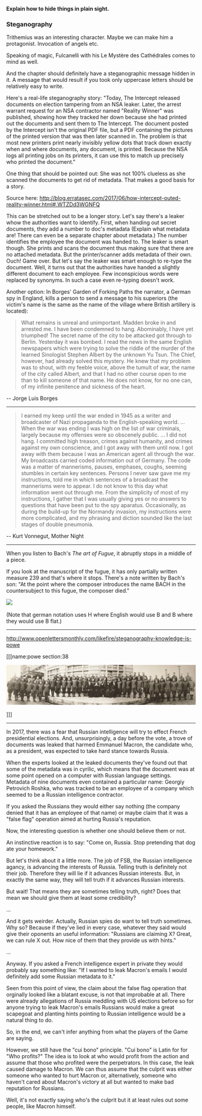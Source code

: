 **Explain how to hide things in plain sight.**

### Steganography

Trithemius was an interesting character. Maybe we can make him a protagonist. Invocation of angels etc.

Speaking of magic, Fulcanelli with his Le Mystère des Cathédrales comes to mind as well.

And the chapter should definitely have a steganographic message hidden in it. A message that would result if you took only uppercase letters should be relatively easy to write.

Here's a real-life steganography story: "Today, The Intercept released documents on election tampering from an NSA leaker. Later, the arrest warrant request for an NSA contractor named "Reality Winner" was published, showing how they tracked her down because she had printed out the documents and sent them to The Intercept. The document posted by the Intercept isn't the original PDF file, but a PDF containing the pictures of the printed version that was then later scanned in. The problem is that most new printers print nearly invisibly yellow dots that track down exactly when and where documents, any document, is printed. Because the NSA logs all printing jobs on its printers, it can use this to match up precisely who printed the document."

One thing that should be pointed out: She was not 100% clueless as she scanned the documents to get rid of metadata. That makes a good basis for a story.

Source here: http://blog.erratasec.com/2017/06/how-intercept-outed-reality-winner.html#.WTZDd3WGNFQ

This can be stretched out to be a longer story. Let's say there's a leaker whow the authorities want to identify. First, when handing out secret documents, they add a number to doc's metadata (Explain what metadata are! There can even be a separate chapter about metadata.) The number identifies the employee the document was handed to. The leaker is smart though. She prints and scans the document thus making sure that there are no attached metadata. But the printer/scanner adds metadata of their own. Ouch! Game over. But let's say the leaker was smart enough to re-type the document. Well, it turns out that the authorities have handed a slightly different document to each employee. Few inconspicious words were replaced by synonyms. In such a case even re-typing doesn't work.

Another option: In Borges' Garden of Forking Paths the narrator, a German spy in England, kills a person to send a message to his superiors (the victim's name is the same as the name of the village where British artillery is located):

> What remains is unreal and unimportant. Madden broke in and arrested me. I have been condemned to hang. Abominably, I have yet triumphed! The secret name of the city to be attacked got through to Berlin. Yesterday it was bombed. I read the news in the same English newspapers which were trying to solve the riddle of the murder of the learned Sinologist Stephen Albert by the unknown Yu Tsun. The Chief, however, had already solved this mystery. He knew that my problem was to shout, with my feeble voice, above the tumult of war, the name of the city called Albert, and that I had no other course open to me than to kill someone of that name. He does not know, for no one can, of my infinite penitence and sickness of the heart.

-- Jorge Luis Borges

***

> I earned my keep until the war ended in 1945 as a writer and broadcaster of Nazi propaganda to the English-speaking world. ... When the war was ending I was high on the list of war criminals, largely because my offenses were so obscenely public. ... I did not hang. I committed high treason, crimes against humanity, and crimes against my own conscience, and I got away with them until now. I got away with them because I was an American agent all through the war. My broadcasts carried coded information out of Germany. The code was a matter of mannerisms, pauses, emphases, coughs, seeming stumbles in certain key sentences. Persons I never saw gave me my instructions, told me in which sentences of a broadcast the mannerisms were to appear. I do not know to this day what information went out through me. From the simplicity of most of my instructions, I gather that I was usually giving yes or no answers to questions that have been put to the spy aparatus. Occasionally, as during the build-up for the Normandy invasion, my instructions were more complicated, and my phrasing and diction sounded like the last stages of double pneumonia.

-- Kurt Vonnegut, Mother Night

***

When you listen to Bach's _The art of Fugue_, it abruptly stops in a middle of a piece.

If you look at the manuscript of the fugue, it has only partially written measure 239 and that's where it stops. There's a note written by Bach's son: "At the point where the composer introduces the name BACH in the countersubject to this fugue, the composer died."

![](bach.png)

(Note that german notation uses H where English would use B and B where they would use B flat.)

***

http://www.openlettersmonthly.com/likefire/steganography-knowledge-is-powe

[[[name:powe section:38

![](powe.png)

]]]

***

In 2017, there was a fear that Russian intelligence will try to effect French presidential elections. And, unsurprisingly, a day before the vote, a trove of documents was leaked that harmed Emmanuel Macron, the candidate who, as a president, was expected to take hard stance towards Russia.

When the experts looked at the leaked documents they've found out that some of the metadata was in cyrilic, which means that the document was at some point opened on a computer with Russian language settings. Metadata of nine documents even contained a particular name: Georgiy Petrovich Roshka, who was tracked to be an employee of a company which seemed to be a Russian intelligence contractor.

If you asked the Russians they would either say nothing (the company denied that it has an employee of that name) or maybe claim that it was a "false flag" operation aimed at hurting Russia's reputation.

Now, the interesting question is whether one should believe them or not.

An instinctive reaction is to say: "Come on, Russia. Stop pretending that dog ate your homework."

But let's think about it a little more. The job of FSB, the Russian intelligence agancy, is advancing the interests of Russia. Telling truth is definitely not their job. Therefore they will lie if it advances Russian interests. But, in exactly the same way, they will tell truth if it advances Russian interests.

But wait! That means they are sometimes telling truth, right? Does that mean we should give them at least some credibility?

...

And it gets weirder. Actually, Russian spies do want to tell truth sometimes. Why so? Because if they've lied in every case, whatever they said would give their oponents an useful information: "Russians are claiming X? Great, we can rule X out. How nice of them that they provide us with hints."

...

Anyway. If you asked a French intelligence expert in private they would probably say something like: "If I wanted to leak Macron's emails I would definitely add some Russian metadata to it."

Seen from this point of view, the claim about the false flag operation that orginally looked like a blatant excuse, is not that improbable at all. There were already allegations of Russia meddling with US elections before so for anyone trying to leak Macron's emails Russians would make a great scapegoat and planting hints pointing to Russian intelligence would be a natural thing to do.

So, in the end, we can't infer anything from what the players of the Game are saying.

However, we still have the "cui bono" principle. "Cui bono" is Latin for for "Who profits?" The idea is to look at who would profit from the action and assume that those who profited were the perpetrators. In this case, the leak caused damage to Macron. We can thus assume that the culprit was either someone who wanted to hurt Macron or, alternatively, someone who haven't cared about Macron's victory at all but wanted to make bad reputation for Russians.

Well, it's not exactly saying who's the culprit but it at least rules out some people, like Macron himself.


